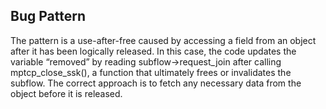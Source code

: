 ## Bug Pattern

The pattern is a use-after-free caused by accessing a field from an object after it has been logically released. In this case, the code updates the variable “removed” by reading subflow->request_join after calling mptcp_close_ssk(), a function that ultimately frees or invalidates the subflow. The correct approach is to fetch any necessary data from the object before it is released.